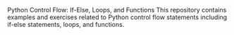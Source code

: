 Python Control Flow: If-Else, Loops, and Functions
This repository contains examples and exercises related to Python control flow statements including if-else statements, loops, and functions.
